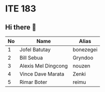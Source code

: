 # ITE 183 
## Hi there 👋

| No      | Name         | Alias       |
|---------|--------------|-------------|
| 1       |Jofel Batutay | bonezegei   | 
| 2       |Bill Sebua    | Gryndoo     |
| 3       |Alexis Mel Dingcong | nouzen   |
| 4       |Vince Dave Marata   | Zenki    |
| 5       |Rimar Boter   | reimu       |
